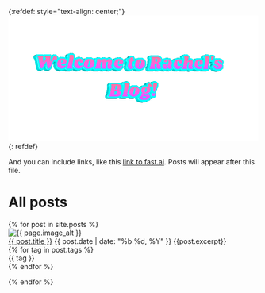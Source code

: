 {:refdef: style="text-align: center;"}
 ![Welcome banner](images/welcome-banner-1.gif)
{: refdef}

And you can include links, like this [link to fast.ai](https://www.fast.ai). Posts will appear after this file.

<h1 class="col-header dark-orange">All posts</h1>
{% for post in site.posts %}
<div class="post-preview">
 <img class="post-preview__left" src="{{ post.image }}" alt="{{ page.image_alt }}">
 <div class="post-preview__right">
   <a class="preview-title" href="{{ post.url }}">{{ post.title }}</a>
   <span>{{ post.date | date: "%b %d, %Y" }}</span>
   {{post.excerpt}}
   <div class="tag-group">
     {% for tag in post.tags %}
       <div class="tag"><span class="tag-text">{{ tag }}</span></div>
     {% endfor %}
   </div>
 </div>
</div>

{% endfor %}